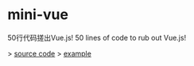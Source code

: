 # mini-vue

50行代码搓出Vue.js!
50 lines of code to rub out Vue.js!

\> [source code](./vue.js)
\> [example](./example.html)